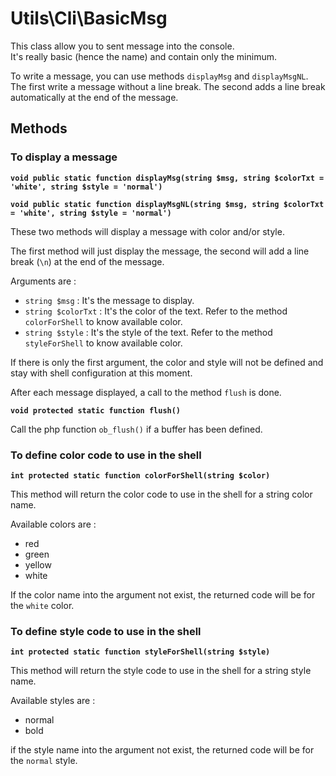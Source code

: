 # Utils\Cli\BasicMsg

This class allow you to sent message into the console.  
It's really basic (hence the name) and contain only the minimum.

To write a message, you can use methods `displayMsg` and `displayMsgNL`.
The first write a message without a line break. The second adds a line break automatically at the end of the message.

## Methods

### To display a message

__`void public static function displayMsg(string $msg, string $colorTxt = 'white', string $style = 'normal')`__

__`void public static function displayMsgNL(string $msg, string $colorTxt = 'white', string $style = 'normal')`__

These two methods will display a message with color and/or style.

The first method will just display the message, the second will add a line break (`\n`) at the end of the message.

Arguments are :

* `string $msg` : It's the message to display.
* `string $colorTxt` : It's the color of the text. Refer to the method `colorForShell` to know available color.
* `string $style` : It's the style of the text. Refer to the method `styleForShell` to know available color.

If there is only the first argument, the color and style will not be defined and stay with shell configuration at this moment.

After each message displayed, a call to the method `flush` is done.

__`void protected static function flush()`__

Call the php function `ob_flush()` if a buffer has been defined.

### To define color code to use in the shell

__`int protected static function colorForShell(string $color)`__

This method will return the color code to use in the shell for a string color name.

Available colors are :

* red
* green
* yellow
* white

If the color name into the argument not exist, the returned code will be for the `white` color.

### To define style code to use in the shell

__`int protected static function styleForShell(string $style)`__

This method will return the style code to use in the shell for a string style name.

Available styles are :

* normal
* bold

if the style name into the argument not exist, the returned code will be for the `normal` style.
